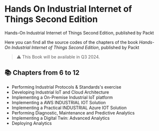 # Hands On Industrial Internet of Things Second Edition
Hands-On Industrial Internet of Things Second Edition, published by Packt

Here you can find all the source codes of the chapters of the book _Hands-On Industrial Internet of Things Second Edition_, published by Packt

> :warning: This Book will be available in Q3 2024.

## :books: Chapters from 6 to 12
* Performing Industrial Protocols & Standards's exercise
* Developing Industrial IoT and Cloud Architecture
* Implementing a On-Premise Industrial IoT platform
* Implementing a AWS INDUSTRIAL IOT Solution
* Implementing a Practical INDUSTRIAL Azure IOT Solution
* Performing Diagnostic, Maintenance and Predictive Analytics
* Implementing a Digital Twin: Advanced Analytics
* Deploying Analytics
